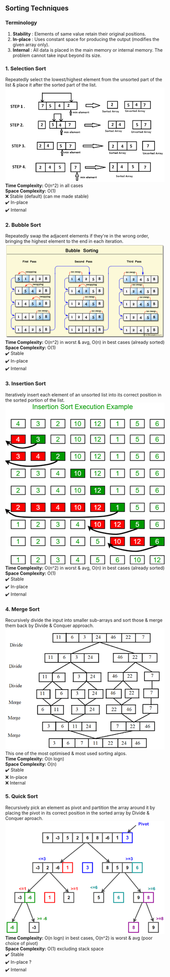 ## Sorting Techniques
### Terminology
1. **Stability** : Elements of same value retain their original positions.  
2. **In-place** : Uses constant space for producing the output (modifies the given array only).  
3. **Internal** : All data is placed in the main memory or internal memory. The problem cannot take input beyond its size.

### 1. Selection Sort
Repeatedly select the lowest/highest element from the unsorted part of the list & place it after the sorted part of the list.  
![Selection Sort](images/selectionsort.png)  
**Time Complexity:** O(n^2) in all cases  
**Space Complexity:** O(1)  
❌ Stable (default) (can me made stable)  
✔️ In-place  
✔️ Internal

### 2. Bubble Sort
Repeatedly swap the adjacent elements if they're in the wrong order, bringing the highest element to the end in each iteration.  
![Bubble Sort](images/bubblesort.png)  
**Time Complexity:** O(n^2) in worst & avg, O(n) in best cases (already sorted)  
**Space Complexity:** O(1)  
✔️ Stable  
✔️ In-place  
✔️ Internal

### 3. Insertion Sort
Iteratively insert each element of an unsorted list into its correct position in the sorted portion of the list.        
![Insertion Sort](images/insertionsort.png)  
**Time Complexity:** O(n^2) in worst & avg, O(n) in best cases (already sorted)  
**Space Complexity:** O(1)  
✔️ Stable  
✔️ In-place  
✔️ Internal

### 4. Merge Sort
Recursively divide the input into smaller sub-arrays and sort those & merge them back by Divide & Conquer approach.  
![Merge Sort](images/mergesort.png)  
This one of the most optimised & most used sorting algos.  
**Time Complexity:** O(n logn)  
**Space Complexity:** O(n)  
✔️ Stable  
❌ In-place  
❌ Internal

### 5. Quick Sort
Recursively pick an element as pivot and partition the array around it by placing the pivot in its correct position in the sorted array by Divide & Conquer aproach.    
![Quick Sort](images/quicksort.png)   
**Time Complexity:** O(n logn) in best cases, O(n^2) is worst & avg (poor choice of pivot)   
**Space Complexity:** O(1) excluding stack space  
✔️ Stable  
✔️ In-place ?  
✔️ Internal